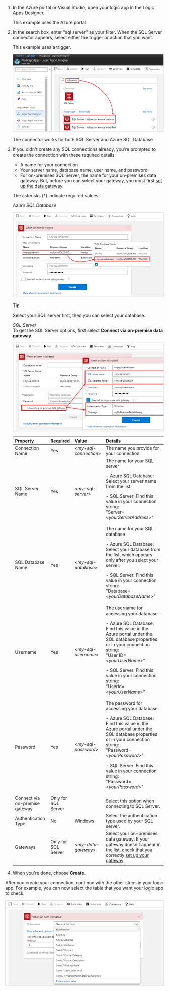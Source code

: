1. In the Azure portal or Visual Studio, 
open your logic app in the Logic Apps Designer. 

   This example uses the Azure portal.

2. In the search box, enter "sql server" as your filter. 
When the SQL Server connector appears, 
select either the trigger or action that you want. 

   This example uses a trigger. 

   ![Find "SQL Server" connector](./media/connectors-create-api-sqlazure/sql-server-trigger.png)

   The connector works for both SQL Server and Azure SQL Database. 

3. If you didn't create any SQL connections already, 
you're prompted to create the connection with these required details: 

   * A name for your connection
   * Your server name, database name, user name, and password
   * For on-premises SQL Server, the name for your on-premises data gateway. 
   But, before you can select your gateway, you must first 
   [set up the data gateway](https://docs.microsoft.com/azure/logic-apps/logic-apps-gateway-connection).

   The asterisks (*) indicate required values. 

   *Azure SQL Database*

   ![Create Azure SQL Database connection](./media/connectors-create-api-sqlazure/azure-sql-database-create-connection.png) 

   > [!TIP]
   > Select your SQL server first, then you can select your database.

   *SQL Server* 
   <br>
   To get the SQL Server options, first select 
   **Connect via on-premise data gateway**. 

   ![Create SQL Server connection](./media/connectors-create-api-sqlazure/sql-server-create-connection.png)

   | Property | Required | Value | Details | 
   |----------|----------|-------|---------| 
   | Connection Name | Yes | <*my-sql-connection*> | The name you provide for your connection |
   | SQL Server Name | Yes | <*my-sql-server*> | The name for your SQL server <p>- Azure SQL Database: Select your server name from the list. <p>- SQL Server: Find this value in your connection string: <br>"Server=<*yourServerAddress*>" |
   | SQL Database Name | Yes | <*my-sql-database*>  | The name for your SQL database <p>- Azure SQL Database: Select your database from the list, which appears only after you select your server. <p>- SQL Server: Find this value in your connection string: <br>"Database=<*yourDatabaseName*>" |
   | Username | Yes | <*my-sql-username*> | The username for accessing your database <p>- Azure SQL Database: Find this value in the Azure portal under the SQL database properties or in your connection string: <br>"User ID=<*yourUserName*>" <p>- SQL Server: Find this value in your connection string: <br>"UserId=<*yourUserName*>" |
   | Password | Yes | <*my-sql-password*> | The password for accessing your database  <p>- Azure SQL Database: Find this value in the Azure portal under the SQL database properties or in your connection string: <br>"Password=<*yourPassword*>" <p>- SQL Server: Find this value in your connection string: <br>"Password=<*yourPassword*>" | 
   | Connect via on-premise gateway | Only for SQL Server | | Select this option when connecting to SQL Server. | 
   | Authentication Type | No | Windows | Select the authentication type used by your SQL server. | 
   | Gateways | Only for SQL Server | <*my-data-gateway*> | Select your on-premises data gateway. If your gateway doesn't appear in the list, check that you correctly [set up your gateway](https://docs.microsoft.com/azure/logic-apps/logic-apps-gateway-connection). | 
   ||||| 

4. When you're done, choose **Create**. 

After you create your connection, continue with the 
other steps in your logic app. For example, you can now 
select the table that you want your logic app to check:

![Select table](./media/connectors-create-api-sqlazure/azure-sql-database-table.png)
